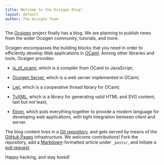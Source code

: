 ```yaml
---
title: Welcome to the Ocsigen Blog!
layout: default
author: The Ocsigen Team
---
```


The [Ocsigen][ocsigen] project finally has a blog. We are planning to
publish news from the wider Ocsigen community, tutorials, and more.

Ocsigen encompasses the building blocks that you need in order to
efficiently develop Web applications in [OCaml][ocaml].  Among other
libraries and tools, Ocsigen provides:

- [js_of_ocaml][jsoo], which is a compiler from OCaml to JavaScript;

- [Ocsigen Server][os], which is a web server implemented in OCaml;

- [Lwt][lwt], which is a cooperative thread library for OCaml;

- [TyXML][tyxml], which is a library for generating valid HTML and SVG
  content; last but not least,

- [Eliom][eliom], which puts everything together to provide a modern
  language for developing web applications, with tight integration
  between client and server.

The blog content lives in a [Git repository][repo], and gets served by
means of the [GitHub Pages][githubpages] infrastructure. We welcome
contributions! Fork the repository, add a
[Markdown][markdown]-formatted article under `_posts/`, and initiate a
[pull request][githubpr].

Happy hacking, and stay tuned!

[ocsigen]: http://www.ocsigen.org
[ocaml]: http://www.ocaml.org
[os]: http://ocsigen.org/ocsigenserver
[jsoo]: http://ocsigen.org/js_of_ocaml/
[eliom]: http://ocsigen.org/eliom
[tyxml]: http://ocsigen.org/tyxml
[lwt]: http://ocsigen.org/lwt
[githubpages]: https://pages.github.com/
[githubpr]: https://help.github.com/articles/using-pull-requests/
[repo]: https://www.github.com/ocsigen/ocsigen.github.io
[markdown]: https://help.github.com/articles/github-flavored-markdown/
